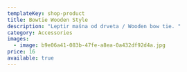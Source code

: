 ```yaml
---
templateKey: shop-product
title: Bowtie Wooden Style
description: "Leptir mašna od drveta / Wooden bow tie. "
category: Accessories
images:
  - image: b9e06a41-083b-47fe-a8ea-0a432df92d4a.jpg
price: 16
available: true
---
```

